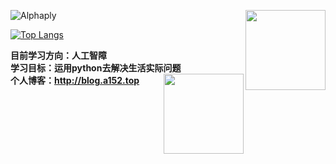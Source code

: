 <img align='right' src='https://img.sukasuka.cn/data/posts/5301_975753a3ce9230b9.jpg' width='128px'></img>
![Alphaply](https://github-readme-stats.vercel.app/api?username=alphaply&show_icons=true&theme=transparent)


[![Top Langs](https://github-readme-stats.vercel.app/api/top-langs/?username=alphaply&size_weight=0.5&count_weight=0.5&langs_count=8)](https://github.com/anuraghazra/github-readme-stats)

**目前学习方向：人工智障**  
**学习目标：运用python去解决生活实际问题**  
**个人博客：http://blog.a152.top**
<img align='right' src='http://sukasuka-anime.com/core_sys/images/contents/00000017/block/00000060/00000047.png?1684117971' width='128px'></img>
